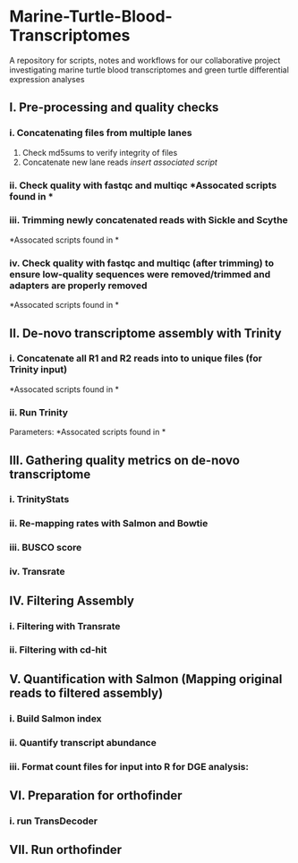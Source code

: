 # Marine-Turtle-Blood-Transcriptomes
A repository for scripts, notes and workflows for our collaborative project investigating marine turtle blood transcriptomes and green turtle differential expression analyses

## I. Pre-processing and quality checks
### i. Concatenating files from multiple lanes
1. Check md5sums to verify integrity of files
2. Concatenate new lane reads
*insert associated script*

### ii. Check quality with fastqc and multiqc *Assocated scripts found in *

### iii. Trimming newly concatenated reads with Sickle and Scythe
*Assocated scripts found in *

### iv. Check quality with fastqc and multiqc (after trimming) to ensure low-quality sequences were removed/trimmed and adapters are properly removed
*Assocated scripts found in *

## II. De-novo transcriptome assembly with Trinity
### i. Concatenate all R1 and R2 reads into to unique files (for Trinity input)
*Assocated scripts found in *

### ii. Run Trinity
Parameters:
*Assocated scripts found in *

## III. Gathering quality metrics on de-novo transcriptome

### i. TrinityStats

### ii. Re-mapping rates with Salmon and Bowtie

### iii. BUSCO score

### iv. Transrate

## IV. Filtering Assembly
### i. Filtering with Transrate
### ii. Filtering with cd-hit


## V. Quantification with Salmon (Mapping original reads to filtered assembly)
### i. Build Salmon index

### ii. Quantify transcript abundance

### iii. Format count files for input into R for DGE analysis:

## VI. Preparation for orthofinder
### i. run TransDecoder

## VII. Run orthofinder
